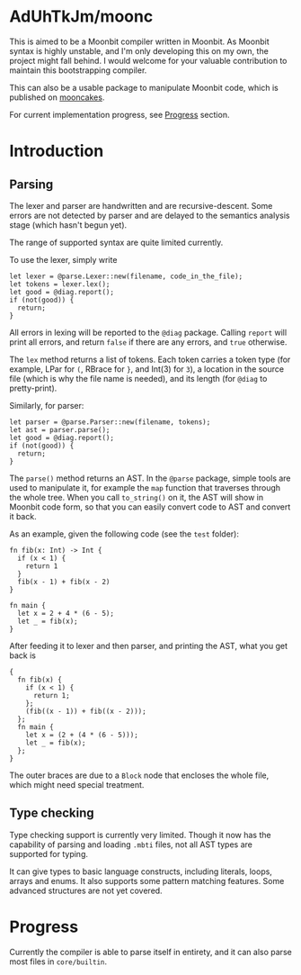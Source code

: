 # AdUhTkJm/moonc

This is aimed to be a Moonbit compiler written in Moonbit. As Moonbit syntax is highly unstable, and I'm only developing this on my own, the project might fall behind. I would welcome for your valuable contribution to maintain this bootstrapping compiler.

This can also be a usable package to manipulate Moonbit code, which is published on [mooncakes](mooncakes.io).

For current implementation progress, see [Progress](#Progress) section.

# Introduction

## Parsing

The lexer and parser are handwritten and are recursive-descent. Some errors are not detected by parser and are delayed to the semantics analysis stage (which hasn't begun yet).

The range of supported syntax are quite limited currently.

To use the lexer, simply write

```mbt
let lexer = @parse.Lexer::new(filename, code_in_the_file);
let tokens = lexer.lex();
let good = @diag.report();
if (not(good)) {
  return;
}
```

All errors in lexing will be reported to the `@diag` package. Calling `report` will print all errors, and return `false` if there are any errors, and `true` otherwise.

The `lex` method returns a list of tokens. Each token carries a token type (for example, LPar for `(`, RBrace for `}`, and Int(3) for `3`), a location in the source file (which is why the file name is needed), and its length (for `@diag` to pretty-print).

Similarly, for parser:

```mbt
let parser = @parse.Parser::new(filename, tokens);
let ast = parser.parse();
let good = @diag.report();
if (not(good)) {
  return;
}
```

The `parse()` method returns an AST. In the `@parse` package, simple tools are used to manipulate it, for example the `map` function that traverses through the whole tree. When you call `to_string()` on it, the AST will show in Moonbit code form, so that you can easily convert code to AST and convert it back.

As an example, given the following code (see the `test` folder):

```mbt
fn fib(x: Int) -> Int {
  if (x < 1) {
    return 1
  }
  fib(x - 1) + fib(x - 2)
}

fn main {
  let x = 2 + 4 * (6 - 5);
  let _ = fib(x);
}
```

After feeding it to lexer and then parser, and printing the AST, what you get back is

```mbt
{
  fn fib(x) {
    if (x < 1) {
      return 1;
    };
    (fib((x - 1)) + fib((x - 2)));
  };
  fn main {
    let x = (2 + (4 * (6 - 5)));
    let _ = fib(x);
  };
}
```

The outer braces are due to a `Block` node that encloses the whole file, which might need special treatment.

## Type checking

Type checking support is currently very limited. Though it now has the capability of parsing and loading `.mbti` files, not all AST types are supported for typing.

It can give types to basic language constructs, including literals, loops, arrays and enums. It also supports some pattern matching features. Some advanced structures are not yet covered.

# Progress

Currently the compiler is able to parse itself in entirety, and it can also parse most files in `core/builtin`.
